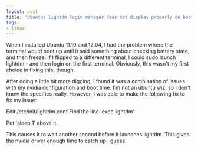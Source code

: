 ```yaml
---
layout: post
title: 'Ubuntu: lightdm login manager does not display properly on boot'
tags:
- linux
---
```

When I installed Ubuntu 11.10 and 12.04, I had the problem where the terminal would boot up until it said something about checking battery state, and then freeze.  If I flipped to a different terminal, I could sudo launch lightdm - and then login on the first terminal.  Obviously, this wasn't my first choice in fixing this, though.

After doing a little bit more digging, I found it was a combination of issues with my nvidia configuration and boot time.  I'm not an ubuntu wiz, so I don't know the specifics really.  However, I was able to make the following fix to fix my issue:

Edit /etc/init/lightdm.conf
Find the line 'exec lightdm'

Put 'sleep 1' above it.

This causes it to wait another second before it launches lightdm.  This gives the nvidia driver enough time to catch up I guess.
